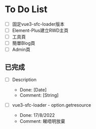 # To Do List

- [ ] 固定vue3-sfc-loader版本
- [ ] Element-Plus建立RWD主頁
- [ ] 工具頁
- [ ] 簡單Blog頁
- [ ] Admin頁

## 已完成

- [ ] Description
  - Done: [Date]
  - Comment: [String]

- [ ] vue3-sfc-loader - option.getresource
  - Done: 17/8/2022
  - Comment: 睇唔明放棄
